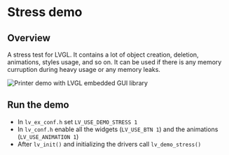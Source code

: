 # Stress demo

## Overview

A stress test for LVGL. 
It contains a lot of object creation, deletion, animations, styles usage, and so on. It can be used if there is any memory curruption during heavy usage or any memory leaks. 

![Printer demo with LVGL embedded GUI library](https://github.com/lvgl/lv_examples/blob/master/src/lv_demo_stress/screenshot1.gif?raw=true)

## Run the demo
- In `lv_ex_conf.h` set `LV_USE_DEMO_STRESS 1`
- In `lv_conf.h` enable all the widgets (`LV_USE_BTN 1`) and the animations (`LV_USE_ANIMATION 1`)
- After `lv_init()` and initializing the drivers call `lv_demo_stress()`
